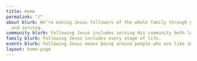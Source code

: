 ```yaml
---
title: Home
permalink: "/"
about blurb: We’re making Jesus followers of the whole family through gathering, learning
  and serving.
community blurb: Following Jesus includes serving His community both locally and globally.
family blurb: Following Jesus includes every stage of life.
events blurb: Following Jesus means being around people who are like Jesus.
layout: home-page
---
```


